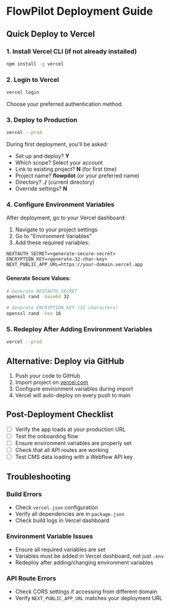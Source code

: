 # FlowPilot Deployment Guide

## Quick Deploy to Vercel

### 1. Install Vercel CLI (if not already installed)
```bash
npm install -g vercel
```

### 2. Login to Vercel
```bash
vercel login
```
Choose your preferred authentication method.

### 3. Deploy to Production
```bash
vercel --prod
```

During first deployment, you'll be asked:
- Set up and deploy? **Y**
- Which scope? Select your account
- Link to existing project? **N** (for first time)
- Project name? **flowpilot** (or your preferred name)
- Directory? **./** (current directory)
- Override settings? **N**

### 4. Configure Environment Variables

After deployment, go to your Vercel dashboard:
1. Navigate to your project settings
2. Go to "Environment Variables"
3. Add these required variables:

```
NEXTAUTH_SECRET=<generate-secure-secret>
ENCRYPTION_KEY=<generate-32-char-key>
NEXT_PUBLIC_APP_URL=https://your-domain.vercel.app
```

#### Generate Secure Values:
```bash
# Generate NEXTAUTH_SECRET
openssl rand -base64 32

# Generate ENCRYPTION_KEY (32 characters)
openssl rand -hex 16
```

### 5. Redeploy After Adding Environment Variables
```bash
vercel --prod
```

## Alternative: Deploy via GitHub

1. Push your code to GitHub
2. Import project on [vercel.com](https://vercel.com/new)
3. Configure environment variables during import
4. Vercel will auto-deploy on every push to main

## Post-Deployment Checklist

- [ ] Verify the app loads at your production URL
- [ ] Test the onboarding flow
- [ ] Ensure environment variables are properly set
- [ ] Check that all API routes are working
- [ ] Test CMS data loading with a Webflow API key

## Troubleshooting

### Build Errors
- Check `vercel.json` configuration
- Verify all dependencies are in `package.json`
- Check build logs in Vercel dashboard

### Environment Variable Issues
- Ensure all required variables are set
- Variables must be added in Vercel dashboard, not just `.env`
- Redeploy after adding/changing environment variables

### API Route Errors
- Check CORS settings if accessing from different domain
- Verify `NEXT_PUBLIC_APP_URL` matches your deployment URL